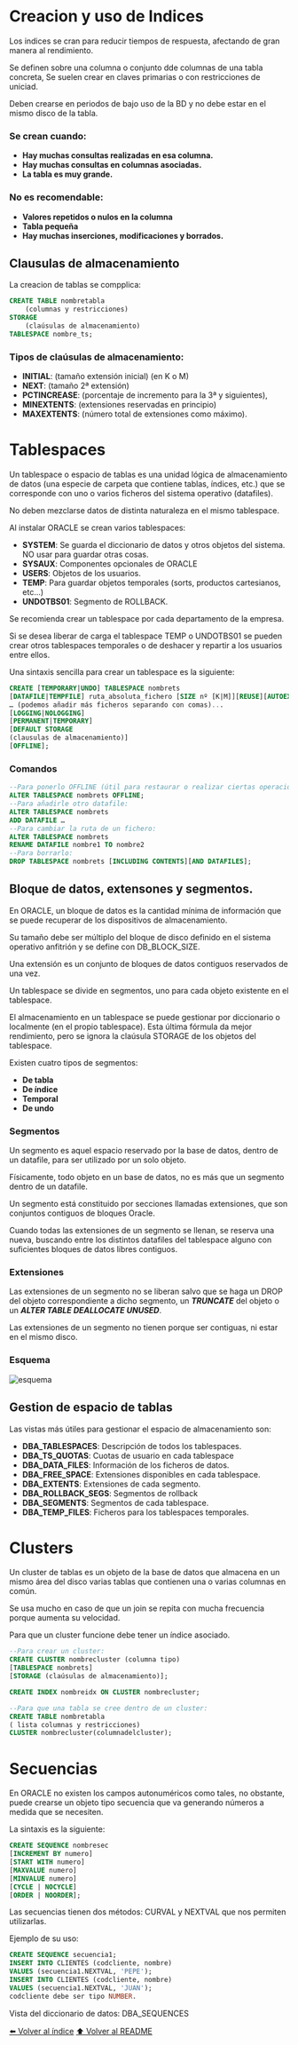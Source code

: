 # Creacion y uso de Indices

Los indices se cran para reducir tiempos de respuesta, afectando de gran manera al rendimiento.

Se definen sobre una columna o conjunto dde columnas de una tabla concreta, Se suelen crear en claves primarias o con restricciones de uniciad.

Deben crearse en periodos de bajo uso de la BD y no  debe estar en el mismo disco de la tabla.

### Se crean cuando: 
* **Hay muchas consultas realizadas en esa columna.**
* **Hay muchas consultas en columnas asociadas.**
* **La tabla es muy grande.**

### No es recomendable:
* **Valores repetidos o nulos en la columna**
* **Tabla pequeña**
* **Hay muchas inserciones, modificaciones y borrados.**

## Clausulas de almacenamiento

La creacion de tablas se compplica: 
~~~sql
CREATE TABLE nombretabla
    (columnas y restricciones)
STORAGE
    (claúsulas de almacenamiento)
TABLESPACE nombre_ts;
~~~

### Tipos de claúsulas de almacenamiento:

* **INITIAL**: (tamaño extensión inicial) (en K o M)
* **NEXT**: (tamaño 2ª extensión)
* **PCTINCREASE**: (porcentaje de incremento para la 3ª y siguientes),
* **MINEXTENTS**: (extensiones reservadas en principio)
* **MAXEXTENTS**: (número total de extensiones como máximo).


# Tablespaces

Un tablespace o espacio de tablas es una unidad lógica de almacenamiento de datos (una especie de carpeta que contiene tablas, índices, etc.) que se corresponde con uno o varios ficheros del sistema operativo (datafiles).

No deben mezclarse datos de distinta naturaleza en el mismo tablespace.

Al instalar ORACLE se crean varios tablespaces:

* **SYSTEM**: Se guarda el diccionario de datos y otros objetos del sistema. NO usar para guardar otras cosas.
* **SYSAUX**: Componentes opcionales de ORACLE
* **USERS**: Objetos de los usuarios.
* **TEMP**: Para guardar objetos temporales (sorts, productos cartesianos, etc...)
* **UNDOTBS01**: Segmento de ROLLBACK.

Se recomienda crear un tablespace por cada departamento de la empresa.

Si se desea liberar de carga el tablespace TEMP o UNDOTBS01 se pueden crear otros tablespaces temporales o de deshacer y repartir a los usuarios entre ellos.

Una sintaxis sencilla para crear un tablespace es la siguiente:

~~~sql
CREATE [TEMPORARY|UNDO] TABLESPACE nombrets
[DATAFILE|TEMPFILE] ruta_absoluta_fichero [SIZE nº [K|M]][REUSE][AUTOEXTEND ON [MAXSIZE n M]]
… (podemos añadir más ficheros separando con comas)...
[LOGGING|NOLOGGING]
[PERMANENT|TEMPORARY]
[DEFAULT STORAGE
(clausulas de almacenamiento)]
[OFFLINE];
~~~

### Comandos

~~~sql
--Para ponerlo OFFLINE (útil para restaurar o realizar ciertas operaciones):
ALTER TABLESPACE nombrets OFFLINE;
--Para añadirle otro datafile:
ALTER TABLESPACE nombrets
ADD DATAFILE …
--Para cambiar la ruta de un fichero:
ALTER TABLESPACE nombrets
RENAME DATAFILE nombre1 TO nombre2
--Para borrarlo:
DROP TABLESPACE nombrets [INCLUDING CONTENTS][AND DATAFILES];
~~~

## Bloque de datos, extensones y segmentos.

En ORACLE, un bloque de datos es la cantidad mínima de información que se puede recuperar de los dispositivos de almacenamiento.

Su tamaño debe ser múltiplo del bloque de disco definido en el sistema operativo anfitrión y se define con DB_BLOCK_SIZE.

Una extensión es un conjunto de bloques de datos contiguos reservados de una vez.

Un tablespace se divide en segmentos, uno para cada objeto existente en el tablespace.

El almacenamiento en un tablespace se puede gestionar por diccionario o localmente (en el propio tablespace). Esta última fórmula da mejor rendimiento, pero se ignora la claúsula STORAGE de los objetos del tablespace.

Existen cuatro tipos de segmentos: 
* **De tabla**
* **De índice**
* **Temporal**
* **De undo**

### Segmentos

Un segmento es aquel espacio reservado por la base de datos, dentro de un datafile, para ser utilizado por un solo objeto.

Físicamente, todo objeto en un base de datos, no es más que un segmento dentro de un datafile.

Un segmento está constituido por secciones llamadas extensiones, que son conjuntos contiguos de bloques Oracle.

Cuando todas las extensiones de un segmento se llenan, se reserva una nueva, buscando entre los distintos datafiles del tablespace alguno con suficientes bloques de datos libres contiguos.

### Extensiones

Las extensiones de un segmento no se liberan salvo que se haga un DROP del objeto correspondiente a dicho segmento, un ***TRUNCATE*** del objeto o un ***ALTER TABLE DEALLOCATE UNUSED***.

Las extensiones de un segmento no tienen porque ser contiguas, ni estar en el mismo disco.

### Esquema

![esquema](IMG/01.png)


## Gestion de espacio de tablas

Las vistas más útiles para gestionar el espacio de almacenamiento son:

* **DBA_TABLESPACES**: Descripción de todos los tablespaces.
* **DBA_TS_QUOTAS**: Cuotas de usuario en cada tablespace
* **DBA_DATA_FILES**: Información de los ficheros de datos.
* **DBA_FREE_SPACE**: Extensiones disponibles en cada tablespace.
* **DBA_EXTENTS**: Extensiones de cada segmento.
* **DBA_ROLLBACK_SEGS**: Segmentos de rollback
* **DBA_SEGMENTS**: Segmentos de cada tablespace.
* **DBA_TEMP_FILES**: Ficheros para los tablespaces temporales.

# Clusters

Un cluster de tablas es un objeto de la base de datos que almacena en un mismo área del disco varias tablas que contienen una o varias columnas en común.

Se usa mucho en caso de que un join se repita con mucha frecuencia porque aumenta su velocidad. 

Para que un cluster funcione debe tener un índice asociado.

~~~sql
--Para crear un cluster:
CREATE CLUSTER nombrecluster (columna tipo)
[TABLESPACE nombrets]
[STORAGE (claúsulas de almacenamiento)];

CREATE INDEX nombreidx ON CLUSTER nombrecluster;

--Para que una tabla se cree dentro de un cluster:
CREATE TABLE nombretabla
( lista columnas y restricciones)
CLUSTER nombrecluster(columnadelcluster);
~~~

# Secuencias

En ORACLE no existen los campos autonuméricos como tales, no obstante, puede crearse un objeto tipo secuencia que va generando números a medida que se necesiten.

La sintaxis es la siguiente:
~~~sql
CREATE SEQUENCE nombresec
[INCREMENT BY numero]
[START WITH numero]
[MAXVALUE numero]
[MINVALUE numero]
[CYCLE | NOCYCLE]
[ORDER | NOORDER];
~~~

Las secuencias tienen dos métodos: CURVAL y NEXTVAL que nos permiten utilizarlas.

Ejemplo de su uso:

~~~sql
CREATE SEQUENCE secuencia1;
INSERT INTO CLIENTES (codcliente, nombre)
VALUES (secuencia1.NEXTVAL, 'PEPE');
INSERT INTO CLIENTES (codcliente, nombre)
VALUES (secuencia1.NEXTVAL, 'JUAN');
codcliente debe ser tipo NUMBER.
~~~
Vista del diccionario de datos: DBA_SEQUENCES


[⬅️ Volver al índice](./Index.md)
[⬆️ Volver al README](/README.md)
